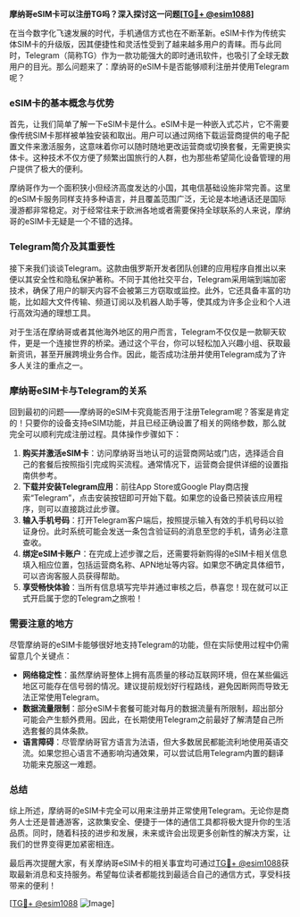**摩纳哥eSIM卡可以注册TG吗？深入探讨这一问题[[TG💪+ @esim1088](https://t.me/s/esim1088)]**

在当今数字化飞速发展的时代，手机通信方式也在不断革新。eSIM卡作为传统实体SIM卡的升级版，因其便捷性和灵活性受到了越来越多用户的青睐。而与此同时，Telegram（简称TG）作为一款功能强大的即时通讯软件，也吸引了全球无数用户的目光。那么问题来了：摩纳哥的eSIM卡是否能够顺利注册并使用Telegram呢？

### eSIM卡的基本概念与优势

首先，让我们简单了解一下eSIM卡是什么。eSIM卡是一种嵌入式芯片，它不需要像传统SIM卡那样被单独安装和取出。用户可以通过网络下载运营商提供的电子配置文件来激活服务，这意味着你可以随时随地更改运营商或切换套餐，无需更换实体卡。这种技术不仅方便了频繁出国旅行的人群，也为那些希望简化设备管理的用户提供了极大的便利。

摩纳哥作为一个面积狭小但经济高度发达的小国，其电信基础设施非常完善。这里的eSIM卡服务同样支持多种语言，并且覆盖范围广泛，无论是本地通话还是国际漫游都非常稳定。对于经常往来于欧洲各地或者需要保持全球联系的人来说，摩纳哥的eSIM卡无疑是一个不错的选择。

### Telegram简介及其重要性

接下来我们谈谈Telegram。这款由俄罗斯开发者团队创建的应用程序自推出以来便以其安全性和隐私保护著称。不同于其他社交平台，Telegram采用端到端加密技术，确保了用户的聊天内容不会被第三方窃取或监控。此外，它还具备丰富的功能，比如超大文件传输、频道订阅以及机器人助手等，使其成为许多企业和个人进行高效沟通的理想工具。

对于生活在摩纳哥或者其他海外地区的用户而言，Telegram不仅仅是一款聊天软件，更是一个连接世界的桥梁。通过这个平台，你可以轻松加入兴趣小组、获取最新资讯，甚至开展跨境业务合作。因此，能否成功注册并使用Telegram成为了许多人关注的重点之一。

### 摩纳哥eSIM卡与Telegram的关系

回到最初的问题——摩纳哥的eSIM卡究竟能否用于注册Telegram呢？答案是肯定的！只要你的设备支持eSIM功能，并且已经正确设置了相关的网络参数，那么就完全可以顺利完成注册过程。具体操作步骤如下：

1. **购买并激活eSIM卡**：访问摩纳哥当地认可的运营商网站或门店，选择适合自己的套餐后按照指引完成购买流程。通常情况下，运营商会提供详细的设置指南供参考。
2. **下载并安装Telegram应用**：前往App Store或Google Play商店搜索“Telegram”，点击安装按钮即可开始下载。如果您的设备已预装该应用程序，则可以直接跳过此步骤。
3. **输入手机号码**：打开Telegram客户端后，按照提示输入有效的手机号码以验证身份。此时系统可能会发送一条包含验证码的消息至您的手机，请务必注意查收。
4. **绑定eSIM卡账户**：在完成上述步骤之后，还需要将新购得的eSIM卡相关信息填入相应位置，包括运营商名称、APN地址等内容。如果您不确定具体细节，可以咨询客服人员获得帮助。
5. **享受畅快体验**：当所有信息填写完毕并通过审核之后，恭喜您！现在就可以正式开启属于您的Telegram之旅啦！

### 需要注意的地方

尽管摩纳哥的eSIM卡能够很好地支持Telegram的功能，但在实际使用过程中仍需留意几个关键点：
- **网络稳定性**：虽然摩纳哥整体上拥有高质量的移动互联网环境，但在某些偏远地区可能存在信号弱的情况。建议提前规划好行程路线，避免因断网而导致无法正常使用Telegram。
- **数据流量限制**：部分eSIM卡套餐可能对每月的数据流量有所限制，超出部分可能会产生额外费用。因此，在长期使用Telegram之前最好了解清楚自己所选套餐的具体条款。
- **语言障碍**：尽管摩纳哥官方语言为法语，但大多数居民都能流利地使用英语交流。如果您担心语言不通影响沟通效果，可以尝试启用Telegram内置的翻译功能来克服这一难题。

### 总结

综上所述，摩纳哥的eSIM卡完全可以用来注册并正常使用Telegram。无论你是商务人士还是普通游客，这款集安全、便捷于一体的通信工具都将极大提升你的生活品质。同时，随着科技的进步和发展，未来或许会出现更多创新性的解决方案，让我们的世界变得更加紧密相连。

最后再次提醒大家，有关摩纳哥eSIM卡的相关事宜均可通过[TG💪+ @esim1088](https://t.me/s/esim1088)获取最新消息和支持服务。希望每位读者都能找到最适合自己的通信方式，享受科技带来的便利！

[[TG💪+ @esim1088](https://t.me/s/esim1088) ![Image](https://i.postimg.cc/4NQfJmqS/Snipaste-2025-05-13-00-14-12.png)]